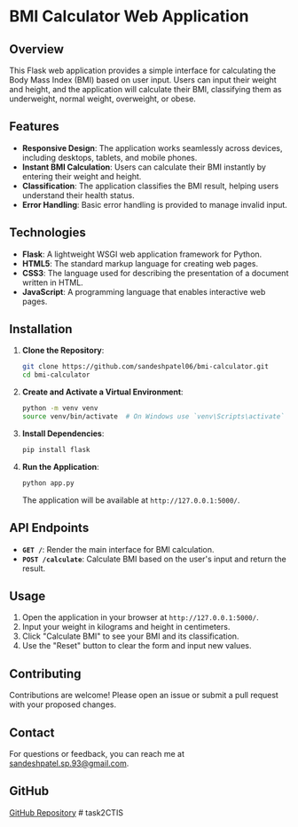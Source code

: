 




# BMI Calculator Web Application

## Overview

This Flask web application provides a simple interface for calculating the Body Mass Index (BMI) based on user input. Users can input their weight and height, and the application will calculate their BMI, classifying them as underweight, normal weight, overweight, or obese.

## Features

- **Responsive Design**: The application works seamlessly across devices, including desktops, tablets, and mobile phones.
- **Instant BMI Calculation**: Users can calculate their BMI instantly by entering their weight and height.
- **Classification**: The application classifies the BMI result, helping users understand their health status.
- **Error Handling**: Basic error handling is provided to manage invalid input.

## Technologies

- **Flask**: A lightweight WSGI web application framework for Python.
- **HTML5**: The standard markup language for creating web pages.
- **CSS3**: The language used for describing the presentation of a document written in HTML.
- **JavaScript**: A programming language that enables interactive web pages.

## Installation

1. **Clone the Repository**:

    ```bash
    git clone https://github.com/sandeshpatel06/bmi-calculator.git
    cd bmi-calculator
    ```

2. **Create and Activate a Virtual Environment**:

    ```bash
    python -m venv venv
    source venv/bin/activate  # On Windows use `venv\Scripts\activate`
    ```

3. **Install Dependencies**:

    ```bash
    pip install flask
    ```

4. **Run the Application**:

    ```bash
    python app.py
    ```

    The application will be available at `http://127.0.0.1:5000/`.

## API Endpoints

- **`GET /`**: Render the main interface for BMI calculation.
- **`POST /calculate`**: Calculate BMI based on the user's input and return the result.

## Usage

1. Open the application in your browser at `http://127.0.0.1:5000/`.
2. Input your weight in kilograms and height in centimeters.
3. Click "Calculate BMI" to see your BMI and its classification.
4. Use the "Reset" button to clear the form and input new values.

## Contributing

Contributions are welcome! Please open an issue or submit a pull request with your proposed changes.

## Contact

For questions or feedback, you can reach me at [sandeshpatel.sp.93@gmail.com](mailto:sandeshpatel.sp.93@gmail.com).

## GitHub

[GitHub Repository](https://github.com/sandeshpatel06/bmi-calculator)
#   t a s k 2 C T I S  
 